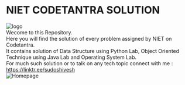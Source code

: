<h1 aligh="center">NIET CODETANTRA SOLUTION</h1>

![logo](https://user-images.githubusercontent.com/78317220/186310268-b9b1d114-0ea7-48f7-a49b-a764f1dbafd9.png)</br>
Wecome to this Repository.</br>
Here you will find the solution of every problem assigned by NIET on Codetantra.</br>
It contains solution of Data Structure using Python Lab, Object Oriented Technique using Java Lab and Operating System Lab. </br>
For much such solution or to talk on any tech topic connect with me   :  https://linktr.ee/sudoshivesh </br>
![Homepage](https://user-images.githubusercontent.com/78317220/186310287-34793444-a43c-46aa-a404-37d213e9fb50.png) </br>

